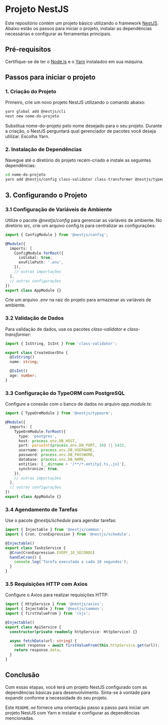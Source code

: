 # Projeto NestJS

Este repositório contém um projeto básico utilizando o framework [NestJS](https://nestjs.com/). Abaixo estão os passos para iniciar o projeto, instalar as dependências necessárias e configurar as ferramentas principais.

## Pré-requisitos

Certifique-se de ter o [Node.js](https://nodejs.org/) e o [Yarn](https://yarnpkg.com/) instalados em sua máquina.

## Passos para iniciar o projeto

### 1. Criação do Projeto

Primeiro, crie um novo projeto NestJS utilizando o comando abaixo:

```bash
yarn global add @nestjs/cli
nest new nome-do-projeto
```

Substitua nome-do-projeto pelo nome desejado para o seu projeto. Durante a criação, o NestJS perguntará qual gerenciador de pacotes você deseja utilizar. Escolha Yarn.

### 2. Instalação de Dependências

Navegue até o diretório do projeto recém-criado e instale as seguintes dependências:

```bash
cd nome-do-projeto
yarn add @nestjs/config class-validator class-transformer @nestjs/typeorm typeorm pg @nestjs/schedule @nestjs/axios axios
```

## 3. Configurando o Projeto

### 3.1 Configuração de Variáveis de Ambiente

Utilize o pacote *@nestjs/config* para gerenciar as variáveis de ambiente. No diretório src, crie um arquivo config.ts para centralizar as configurações:

```typescript
import { ConfigModule } from '@nestjs/config';

@Module({
  imports: [
    ConfigModule.forRoot({
      isGlobal: true,
      envFilePath: '.env',
    }),
    // outras importações
  ],
  // outras configurações
})
export class AppModule {}
```

Crie um arquivo *.env* na raiz do projeto para armazenar as variáveis de ambiente.

### 3.2 Validação de Dados

Para validação de dados, use os pacotes *class-validator* e *class-transformer*:

```typescript
import { IsString, IsInt } from 'class-validator';

export class CreateUserDto {
  @IsString()
  name: string;

  @IsInt()
  age: number;
}
```

### 3.3 Configuração do TypeORM com PostgreSQL

Configure a conexão com o banco de dados no arquivo *app.module.ts*:

```typescript
import { TypeOrmModule } from '@nestjs/typeorm';

@Module({
  imports: [
    TypeOrmModule.forRoot({
      type: 'postgres',
      host: process.env.DB_HOST,
      port: parseInt(process.env.DB_PORT, 10) || 5432,
      username: process.env.DB_USERNAME,
      password: process.env.DB_PASSWORD,
      database: process.env.DB_NAME,
      entities: [__dirname + '/**/*.entity{.ts,.js}'],
      synchronize: true,
    }),
    // outras importações
  ],
  // outras configurações
})
export class AppModule {}
```

### 3.4 Agendamento de Tarefas

Use o pacote *@nestjs/schedule* para agendar tarefas:

```typescript
import { Injectable } from '@nestjs/common';
import { Cron, CronExpression } from '@nestjs/schedule';

@Injectable()
export class TasksService {
  @Cron(CronExpression.EVERY_10_SECONDS)
  handleCron() {
    console.log('Tarefa executada a cada 10 segundos');
  }
}
```

### 3.5 Requisições HTTP com Axios

Configure o Axios para realizar requisições HTTP:

```typescript
import { HttpService } from '@nestjs/axios';
import { Injectable } from '@nestjs/common';
import { firstValueFrom } from 'rxjs';

@Injectable()
export class ApiService {
  constructor(private readonly httpService: HttpService) {}

  async fetchData(url: string) {
    const response = await firstValueFrom(this.httpService.get(url));
    return response.data;
  }
}
```

## Conclusão

Com essas etapas, você terá um projeto NestJS configurado com as dependências básicas para desenvolvimento. Sinta-se à vontade para expandir conforme a necessidade do seu projeto.

Este `README.md` fornece uma orientação passo a passo para iniciar um projeto NestJS com Yarn e instalar e configurar as dependências mencionadas.

